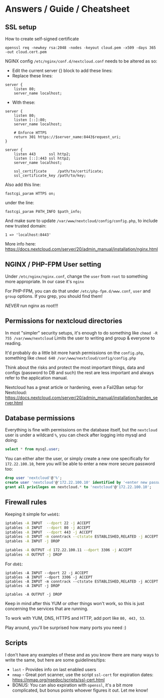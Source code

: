 # Answers / Guide / Cheatsheet

## SSL setup
How to create self-signed certificate
```
openssl req -newkey rsa:2048 -nodes -keyout cloud.pem -x509 -days 365 -out cloud.cert.pem
```

NGINX config `/etc/nginx/conf.d/nextcloud.conf` needs to be altered as so:
 - Edit the current server {} block to add these lines:
- Replace these lines:
```
server {
    listen 80;
    server_name localhost;
```
- With these:
```nginx
server {
    listen 80;
    listen [::]:80;
    server_name localhost;

    # Enforce HTTPS
    return 301 https://$server_name:8443$request_uri;
}

server {
    listen 443      ssl http2;
    listen [::]:443 ssl http2;
    server_name localhost;

    ssl_certificate     /path/to/certificate;
    ssl_certificate_key /path/to/key;

```

Also add this line:
```nginx
fastcgi_param HTTPS on;
```
under the line:
```nginx
fastcgi_param PATH_INFO $path_info;
```

And make sure to update `/var/www/nextcloud/config/config.php`, to include new trusted domain:
```
1 => 'localhost:8443'
```


More info here: https://docs.nextcloud.com/server/20/admin_manual/installation/nginx.html

## NGINX / PHP-FPM User setting
Under `/etc/nginx/nginx.conf`, change the `user` from `root` to something more appropriate. In our case it's `nginx`

For PHP-FPM, you can do that under `/etc/php-fpm.d/www.conf`, `user` and `group` options. If you grep, you should find them!

_NEVER_ run nginx as root!!!

## Permissions for nextcloud directories

In most "simpler" security setups, it's enough to do something like `chmod -R 755 /var/www/nextcloud`
Limits the user to writing and group & everyone to reading.

It'd probably do a little bit more harsh permissions on the `config.php`, something like `chmod 640 /var/www/nextcloud/config/config.php`

Think about the risks and protect the most important things, data and configs (password to DB and such) the rest are less important and always refer to the application manual.

Nextcloud has a great article or hardening, even a Fail2Ban setup for Nextcloud: https://docs.nextcloud.com/server/20/admin_manual/installation/harden_server.html

## Database permissions

Everything is fine with permissions on the database itself, but the `nextcloud` user is under a wildcard `%`, you can check after logging into mysql and doing:
```sql
select * from mysql.user;
```
You can either alter the user, or simply create a new one specifically for `172.22.100.10`, here you will be able to enter a new more secure password too:
```sql
drop user 'nextcloud'@'%';
create user 'nextcloud'@'172.22.100.10' identified by '<enter new password here>';
grant all privileges on nextcloud.* to 'nextcloud'@'172.22.100.10';
```

## Firewall rules

Keeping it simple for `web01`:
```bash
iptables -A INPUT  --dport 22 -j ACCEPT
iptables -A INPUT  --dport 80 -j ACCEPT
iptables -A INPUT  --dport 443 -j ACCEPT
iptables -A INPUT -m conntrack --ctstate ESTABLISHED,RELATED -j ACCEPT
iptables -A INPUT -j DROP

iptables -A OUTPUT -d 172.22.100.11 --dport 3306 -j ACCEPT
iptables -A OUTPUT -j DROP

```

For `db01`:
```
iptables -A INPUT --dport 22 -j ACCEPT
iptables -A INPUT --dport 3306 -j ACCEPT
iptables -A INPUT -m conntrack --ctstate ESTABLISHED,RELATED -j ACCEPT
iptables -A INPUT -j DROP

iptables -A OUTPUT -j DROP
```

Keep in mind after this YUM or other things won't work, so this is just concerning the services that are running.

To work with YUM, DNS, HTTPS and HTTP, add port like `80, 443, 53`.

Play around, you'll be surprised how many ports you need :)

## Scripts

I don't have any examples of these and as you know there are many ways to write the same, but here are some guidelines/tips:

  - `last` - Provides info on last enabled users
  - `nmap` - Great port scanner, use the script `ssl-cert` for expiration dates: https://nmap.org/nsedoc/scripts/ssl-cert.html
  - BONUS: You can also expiration with `openssl`, it's a bit more complicated, but bonus points whoever figures it out. Let me know!